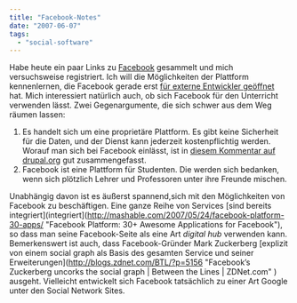 ```yaml
---
title: "Facebook-Notes"
date: "2007-06-07"
tags: 
  - "social-software"
---
```


Habe heute ein paar Links zu [Facebook](http://www.facebook.com/) gesammelt und mich versuchsweise registriert. Ich will die Möglichkeiten der Plattform kennenlernen, die Facebook gerade erst [für externe Entwickler geöffnet](http://www.zylstra.org/blog/archives/2007/05/facebook_applic.html "Ton Zijlstra: Facebook Applications") hat. Mich interessiert natürlich auch, ob sich Facebook für den Unterricht verwenden lässt. Zwei Gegenargumente, die sich schwer aus dem Weg räumen lassen:

1. Es handelt sich um eine proprietäre Plattform. Es gibt keine Sicherheit für die Daten, und der Dienst kann jederzeit kostenpflichtig werden. Worauf man sich bei Facebook einlässt, ist in [diesem Kommentar auf drupal.org](http://drupal.org/node/146739#comment-236801) gut zusammengefasst.
2. Facebook ist eine Plattform für Studenten. Die werden sich bedanken, wenn sich plötzlich Lehrer und Professoren unter ihre Freunde mischen.

Unabhängig davon ist es äußerst spannend,sich mit den Möglichkeiten von Facebook zu beschäftigen. Eine ganze Reihe von Services \[sind bereits integriert\](integriert\](http://mashable.com/2007/05/24/facebook-platform-30-apps/ "Facebook Platform: 30+ Awesome Applications for Facebook"), so dass man seine Facebook-Seite als eine Art _digital hub_ verwenden kann. Bemerkenswert ist auch, dass Facebook-Gründer Mark Zuckerberg \[explizit von einem social graph als Basis des gesamten Service und seiner Erweiterungen\](http://blogs.zdnet.com/BTL/?p=5156 "Facebook’s Zuckerberg uncorks the social graph | Between the Lines | ZDNet.com" ) ausgeht. Vielleicht entwickelt sich Facebook tatsächlich zu einer Art Google unter den Social Network Sites.
